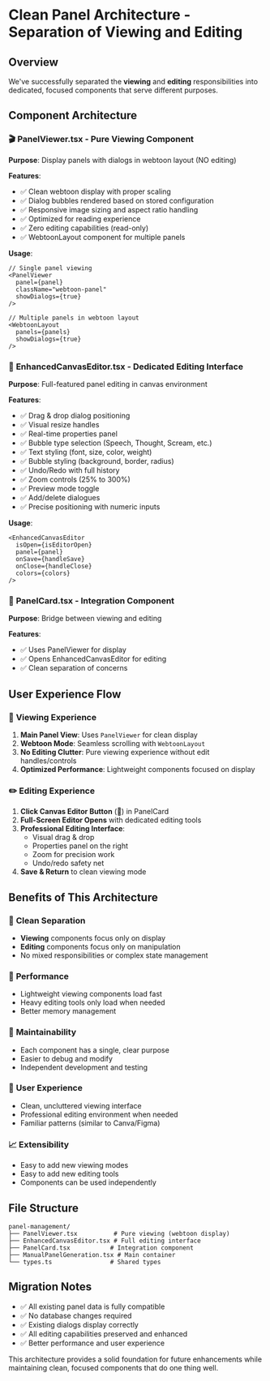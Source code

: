 # Clean Panel Architecture - Separation of Viewing and Editing

## Overview

We've successfully separated the **viewing** and **editing** responsibilities into dedicated, focused components that serve different purposes.

## Component Architecture

### 🎬 **PanelViewer.tsx** - Pure Viewing Component

**Purpose**: Display panels with dialogs in webtoon layout (NO editing)

**Features**:

- ✅ Clean webtoon display with proper scaling
- ✅ Dialog bubbles rendered based on stored configuration
- ✅ Responsive image sizing and aspect ratio handling
- ✅ Optimized for reading experience
- ✅ Zero editing capabilities (read-only)
- ✅ WebtoonLayout component for multiple panels

**Usage**:

```tsx
// Single panel viewing
<PanelViewer
  panel={panel}
  className="webtoon-panel"
  showDialogs={true}
/>

// Multiple panels in webtoon layout
<WebtoonLayout
  panels={panels}
  showDialogs={true}
/>
```

### 🎨 **EnhancedCanvasEditor.tsx** - Dedicated Editing Interface

**Purpose**: Full-featured panel editing in canvas environment

**Features**:

- ✅ Drag & drop dialog positioning
- ✅ Visual resize handles
- ✅ Real-time properties panel
- ✅ Bubble type selection (Speech, Thought, Scream, etc.)
- ✅ Text styling (font, size, color, weight)
- ✅ Bubble styling (background, border, radius)
- ✅ Undo/Redo with full history
- ✅ Zoom controls (25% to 300%)
- ✅ Preview mode toggle
- ✅ Add/delete dialogues
- ✅ Precise positioning with numeric inputs

**Usage**:

```tsx
<EnhancedCanvasEditor
  isOpen={isEditorOpen}
  panel={panel}
  onSave={handleSave}
  onClose={handleClose}
  colors={colors}
/>
```

### 📝 **PanelCard.tsx** - Integration Component

**Purpose**: Bridge between viewing and editing

**Features**:

- ✅ Uses PanelViewer for display
- ✅ Opens EnhancedCanvasEditor for editing
- ✅ Clean separation of concerns

## User Experience Flow

### 📖 **Viewing Experience**

1. **Main Panel View**: Uses `PanelViewer` for clean display
2. **Webtoon Mode**: Seamless scrolling with `WebtoonLayout`
3. **No Editing Clutter**: Pure viewing experience without edit handles/controls
4. **Optimized Performance**: Lightweight components focused on display

### ✏️ **Editing Experience**

1. **Click Canvas Editor Button** (🎨) in PanelCard
2. **Full-Screen Editor Opens** with dedicated editing tools
3. **Professional Editing Interface**:
   - Visual drag & drop
   - Properties panel on the right
   - Zoom for precision work
   - Undo/redo safety net
4. **Save & Return** to clean viewing mode

## Benefits of This Architecture

### 🧹 **Clean Separation**

- **Viewing** components focus only on display
- **Editing** components focus only on manipulation
- No mixed responsibilities or complex state management

### 🚀 **Performance**

- Lightweight viewing components load fast
- Heavy editing tools only load when needed
- Better memory management

### 🔧 **Maintainability**

- Each component has a single, clear purpose
- Easier to debug and modify
- Independent development and testing

### 🎯 **User Experience**

- Clean, uncluttered viewing interface
- Professional editing environment when needed
- Familiar patterns (similar to Canva/Figma)

### 📈 **Extensibility**

- Easy to add new viewing modes
- Easy to add new editing tools
- Components can be used independently

## File Structure

```
panel-management/
├── PanelViewer.tsx          # Pure viewing (webtoon display)
├── EnhancedCanvasEditor.tsx # Full editing interface
├── PanelCard.tsx           # Integration component
├── ManualPanelGeneration.tsx # Main container
└── types.ts                # Shared types
```

## Migration Notes

- ✅ All existing panel data is fully compatible
- ✅ No database changes required
- ✅ Existing dialogs display correctly
- ✅ All editing capabilities preserved and enhanced
- ✅ Better performance and user experience

This architecture provides a solid foundation for future enhancements while maintaining clean, focused components that do one thing well.
